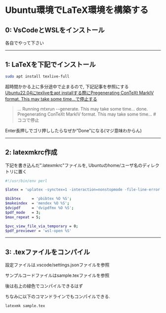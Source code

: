 # Ubuntu環境でLaTeX環境を構築する

## 0: VsCodeとWSLをインストール
各自でやって下さい

---
## 1: LaTeXを下記でインストール
```bash
sudo apt install texlive-full
```
超時間かかる上に多分途中で止まるので, 下記記事を参照にする<br/>
[Ubuntu22.04にtexliveをapt installする際にPregenerating ConTeXt MarkIV format. This may take some time...で停止する](https://qiita.com/Shiccho/items/e3d707f07fa23f1e74d0)
>...
Running mtxrun --generate. This may take some time... done.
Pregenerating ConTeXt MarkIV format. This may take some time... # ココで停止

Enter長押しでゴリ押ししたらなぜか"Done"になる(マジ意味わからん)

---
## 2: latexmkrc作成

下記を書き込んだ".latexmkrc"ファイルを, Ubuntuのhome/ユーザ名のディレクトリに置く
```bash
#!/usr/bin/env perl

$latex = 'uplatex -synctex=1 -interaction=nonstopmode -file-line-error %O %S';

$bibtex     = 'pbibtex %O %S';
$makeindex  = 'mendex %O %S';
$dvipdf     = 'dvipdfmx %O %S';
$pdf_mode   = 3;
$max_repeat = 5;

$pvc_view_file_via_temporary = 0;
$pdf_previewer = 'wsl-open %S'
```

---
## 3: .texファイルをコンパイル

設定ファイルは.vscode/settings.jsonファイルを参照

サンプルコードファイルはsample.texファイルを参照

後は右上の緑色でコンパイルできるはず

ちなみに以下のコマンドラインでもコンパイルできる.
```bash
latexmk sample.tex
```